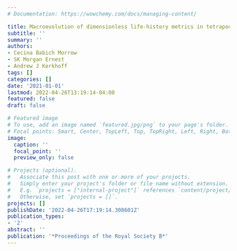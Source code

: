 ```yaml
---
# Documentation: https://wowchemy.com/docs/managing-content/

title: Macroevolution of dimensionless life-history metrics in tetrapods
subtitle: ''
summary: ''
authors:
- Cecina Babich Morrow
- SK Morgan Ernest
- Andrew J Kerkhoff
tags: []
categories: []
date: '2021-01-01'
lastmod: 2022-04-26T13:19:14-04:00
featured: false
draft: false

# Featured image
# To use, add an image named `featured.jpg/png` to your page's folder.
# Focal points: Smart, Center, TopLeft, Top, TopRight, Left, Right, BottomLeft, Bottom, BottomRight.
image:
  caption: ''
  focal_point: ''
  preview_only: false

# Projects (optional).
#   Associate this post with one or more of your projects.
#   Simply enter your project's folder or file name without extension.
#   E.g. `projects = ["internal-project"]` references `content/project/deep-learning/index.md`.
#   Otherwise, set `projects = []`.
projects: []
publishDate: '2022-04-26T17:19:14.308601Z'
publication_types:
- '2'
abstract: ''
publication: '*Proceedings of the Royal Society B*'
---
```

